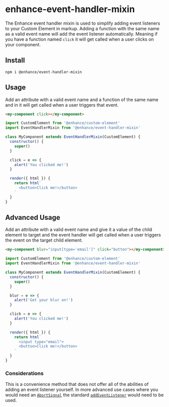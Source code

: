 # enhance-event-handler-mixin
The Enhance event handler mixin is used to simplify adding event listeners to your Custom Element in markup.
Adding a function with the same name as a valid event name will add the event listener automatically.
Meaning if you have a function named `click` it will get called when a user clicks on your component.

## Install
`npm i @enhance/event-handler-mixin`

## Usage
Add an attribute with a valid event name and a function of the same name and in it will get called when a user triggers that event.

```html
<my-component click></my-component>
```

```javascript
import CustomElement from '@enhance/custom-element'
import EventHandlerMixin from '@enhance/event-handler-mixin'

class MyComponent extends EventHandlerMixin(CustomElement) {
  constructor() {
    super()
  }

  click = e => {
    alert('You clicked me!')
  }

  render({ html }) {
    return html`
      <button>Click me!</button>
    `
  }
}
```

## Advanced Usage
Add an attribute with a valid event name and give it a value of the child element to target and the event handler will get called when a user triggers the event on the target child element.

```html
<my-component blur="input[type='email']" click="button"></my-component>
```

```javascript
import CustomElement from '@enhance/custom-element'
import EventHandlerMixin from '@enhance/event-handler-mixin'

class MyComponent extends EventHandlerMixin(CustomElement) {
  constructor() {
    super()
  }

  blur = e => {
    alert('Get your blur on!')
  }

  click = e => {
    alert('You clicked me!')
  }

  render({ html }) {
    return html`
      <input type="email">
      <button>Click me!</button>
    `
  }
}
```
### Considerations
This is a convenience method that does not offer all of the abilities of adding an event listener yourself.
In more advanced use cases where you would need an [`AbortSignal`](https://developer.mozilla.org/en-US/docs/Web/API/AbortSignal) the standard [`addEventListener`](https://developer.mozilla.org/en-US/docs/Web/API/EventTarget/addEventListener) would need to be used.



